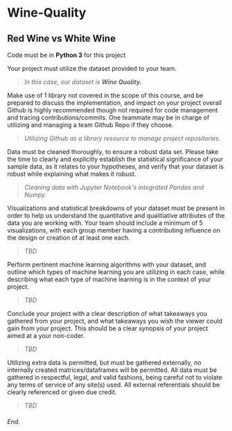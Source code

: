 # Wine-Quality
## Red Wine vs White Wine

Code must be in **Python 3** for this project

Your project must utilize the dataset provided to your team.
> *In this case, our dataset is **Wine Quality.***

Make use of 1 library not covered in the scope of this course, and be prepared to discuss the implementation, and impact on your project overall
Github is highly recommended though not required for code management and tracing contributions/commits. One teammate may be in charge of utilizing and managing a team Github Repo if they choose.
> *Utilizing Github as a library resource to manage project repositories.*

Data must be cleaned thoroughly, to ensure a robust data set. Please take the time to clearly and explicitly establish the statistical significance of your sample data, as it relates to your hypotheses, and verify that your dataset is robust while explaining what makes it robust.
> *Cleaning data with Jupyter Notebook's integrated Pandas and Numpy.*

Visualizations and statistical breakdowns of your dataset must be present in order to help us understand the quantitative and qualitiative attributes of the data you are working with. Your team should include a minimum of 5 visualizations, with each group member having a contributing influence on the design or creation of at least one each.
> *TBD*

Perform pertinent machine learning algorithms with your dataset, and outline which types of machine learning you are utilizing in each case, while describing what each type of machine learning is in the context of your project.
> *TBD*

Conclude your project with a clear description of what takeaways you gathered from your project, and what takeaways you wish the viewer could gain from your project. This should be a clear synopsis of your project aimed at a your non-coder.
> *TBD*

Utilizing extra data is permitted, but must be gathered externally, no internally created matrices/dataframes will be permitted. All data must be gathered in respectful, legal, and valid fashions, being careful not to violate any terms of service of any site(s) used. All external referentials should be clearly referenced or given due credit.
> *TBD*

###### End.
